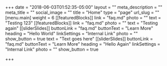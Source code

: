 +++
date = "2018-06-03T01:52:35-05:00"
layout = ""
meta_description = ""
meta_title = ""
social_image = ""
title = "Home"
type = "page"
url_slug = ""
[menu.main]
weight = 6
[[featuredBlocks]]
link = "faq.md"
photo = ""
text = "Testing 123"
[[featuredBlocks]]
link = "faq.md"
photo = ""
text = "Testing again"
[[sliderSlides]]
buttonLink = "faq.md"
buttonText = "Learn More"
heading = "Hello World"
linkSettings = "Internal Link"
photo = ""
show_button = true
text = "Text goes here"
[[sliderSlides]]
buttonLink = "faq.md"
buttonText = "Learn More"
heading = "Hello Again"
linkSettings = "Internal Link"
photo = ""
show_button = true

+++
